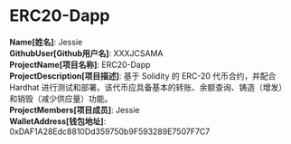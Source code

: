 # ERC20-Dapp

**Name[姓名]**: Jessie  
**GithubUser[Github用户名]**: XXXJCSAMA  
**ProjectName[项目名称]**: ERC20-Dapp  
**ProjectDescription[项目描述]**: 基于 Solidity 的 ERC-20 代币合约，并配合 Hardhat 进行测试和部署。该代币应具备基本的转账、余额查询、铸造（增发）和销毁（减少供应量）功能。  
**ProjectMembers[项目成员]**: Jessie  
**WalletAddress[钱包地址]**: 0xDAF1A28Edc8810Dd359750b9F593289E7507F7C7